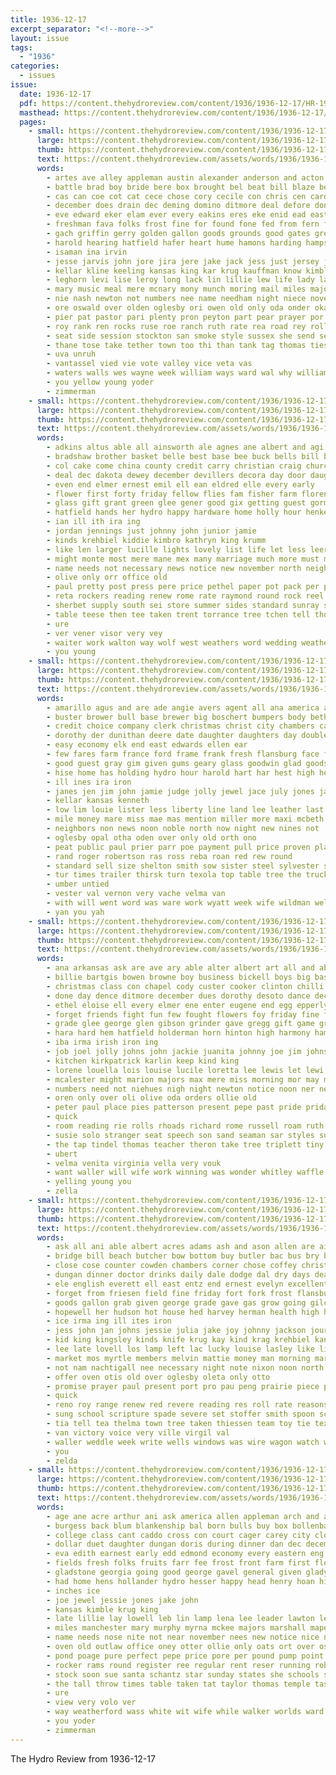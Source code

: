```yaml
---
title: 1936-12-17
excerpt_separator: "<!--more-->"
layout: issue
tags:
  - "1936"
categories:
  - issues
issue:
  date: 1936-12-17
  pdf: https://content.thehydroreview.com/content/1936/1936-12-17/HR-1936-12-17.pdf
  masthead: https://content.thehydroreview.com/content/1936/1936-12-17/masthead/HR-1936-12-17.jpg
  pages:
    - small: https://content.thehydroreview.com/content/1936/1936-12-17/small/HR-1936-12-17-01.jpg
      large: https://content.thehydroreview.com/content/1936/1936-12-17/large/HR-1936-12-17-01.jpg
      thumb: https://content.thehydroreview.com/content/1936/1936-12-17/thumbnails/HR-1936-12-17-01.jpg
      text: https://content.thehydroreview.com/assets/words/1936/1936-12-17/HR-1936-12-17-01.txt
      words:
        - artes ave alley appleman austin alexander anderson and acton ana are abe ale ago arendt ally ask apple amos ast alfred andy aris ard ares alois ach adkins age arbes all anis artie
        - battle brad boy bride bere box brought bel beat bill blaze bea bulls back bridegroom bank bir bean barber bruce bell bert breeding burg bonus bess beasley betsy been but barn bly bali bring beckett bros bread board blood bradley bassler best buyers bees barts begun bandy boland bester bare berger bik belle boling boner
        - cas can coe cot cat cece chose cory cecile con chris cen card chet cody cordingly curtis cake cha college cash caddo come city claus clase chee cox clinton candy claudette cream carda county cand cress cate carl counsel charles cover chan cording charlie cool colbert chandler course carnes cecil clarence cold car cabaniss comes chamber china cattle claude certain creek cope christmas cana cee church coffee
        - december does drain dec deming domino ditmore deal defore don door dinner dungan deed droste ditch den dunn dickey drought dewey doyle dara dart during driver dad day dein darnell davis days double dee dione davidson dach dan doing danger
        - eve edward eker elam ever every eakins eres eke enid ead east emilie ember else eik epler ella earl elbert emma ene egy eichel even ear edwards end
        - freshman fava folks frost fine for found fone fed from fern frome farmer fell fame fire favor florence former frank ferrill first farm fer fling funchess forget forner friends foote fink freeman fort far force free
        - gach griffin gerry golden gallon goods grounds good gates gregory guy gala going guide george gard gold graham garvey goes gilmore glidewell gregg gia guthrie green greeson given guess
        - harold hearing hatfield hafer heart hume hamons harding hampshire herd husband howard her high holiday hater hays hin how hamilton house hay hum heir him has hinckley hot hodgden hae henry hisler home harlin homestead hereford habit herman honor hazel hinton hie hope hammer held head haris had herbert hubert hydro
        - isaman ina irvin
        - jesse jarvis john jore jira jere jake jack jess just jersey junior
        - kellar kline keeling kansas king kar krug kauffman know kimble kiker
        - leghorn levi lise leroy long lack lin lillie lew life lady law living leo lloyd lottie lawn legal lovely lar lace lowell lasley like lewis large lief lia last lights lookeba lis lemon live lynch
        - mary music meal mere mcnary mony munch moring mail miles major marriage mies mur mone mer man mene morning mcanally mai may mae many momen ming men mal mcnaught monday med mccloud mitchell miller matter most mess merchant maa mood much motto monroe meek mas march money mow more millet members
        - nie nash newton not numbers nee name needham night niece november neighbor new nell nachtigal now north news nims noon neil never
        - ore oswald over olden oglesby ori owen old only oda onder oka oliver ort ora office
        - pier pat pastor pari plenty pron peyton part pear prayer por present paul press pitzer phenix price page pan pearl presley phillip pankratz persons pleasant people pest place peter public per pase pany poi pares
        - roy rank ren rocks ruse roe ranch ruth rate rea road rey roll reading rick rowland ridenour robert raetz ran rena regis race riggs richardson reason rathe rather rece reynolds rolls read
        - seat side session stockton san smoke style sussex she send seem sita sale scott song sot sha such sang sie school senior second seifert shirly stock sons sedan standard station special simpson sewer stand see sap simmons south shoulder sey sid spain show sue shoulders smith service scarth sunday soe santa sales state spate sir sack sister ser staples saturday son store seems sarne spies sat sum sek sow stange sigh schantz somes siy sylvester sires said set setting saw
        - thane tose take tether town too thi than tank tag thomas ties thing then table troxel thet thon tho ten theresa tax talkington thralls thee temple them tae taken tovey triplett tie texas thea trunk tard throw tooker toe taylor test trom track trio troy topol tree the tuttle tan
        - uva unruh
        - vantassel vied vie vote valley vice veta vas
        - waters walls wes wayne week william ways ward wal why williams white will water well warde weed went willing won way wheeler wan was walts wold walle worden weatherford wilson wood words wind wars wait wilbur west winer wil with winners wedding wagoner wally ware
        - you yellow young yoder
        - zimmerman
    - small: https://content.thehydroreview.com/content/1936/1936-12-17/small/HR-1936-12-17-02.jpg
      large: https://content.thehydroreview.com/content/1936/1936-12-17/large/HR-1936-12-17-02.jpg
      thumb: https://content.thehydroreview.com/content/1936/1936-12-17/thumbnails/HR-1936-12-17-02.jpg
      text: https://content.thehydroreview.com/assets/words/1936/1936-12-17/HR-1936-12-17-02.txt
      words:
        - adkins altus able all ainsworth ale agnes ane albert and agi ager aid are american
        - bradshaw brother basket belle best base bee buck bells bill ball bridgeport birth beadle ber ben blackwell big branson bartgis bos boys blue both bobbie billie buy brothers balls bei box been born but burkhalter
        - col cake come china county credit carry christian craig church cot christ claus cane christmas con check cote caddo cash crosswhite cases can circle conte cordell cali cartwright
        - deal dec dakota dewey december devillers decora day door daughter done during days dauch donald down daughters den dan donte doing denham director doctor dinner
        - even end elmer ernest emil ell ean eldred elle every early
        - flower first forty friday fellow flies fam fisher farm florence flowers frank forget faure flansburg friend friends from for found
        - glass gift grant green glee gener good gix getting guest gorman given
        - hatfield hands her hydro happy hardware home holly hour henke henry happe has herbold holiday harry hard hundred house herndon high hamilton hereford had
        - ian ill ith ira ing
        - jordan jennings just johnny john junior jamie
        - kinds krehbiel kiddie kimbro kathryn king krumm
        - like len larger lucille lights lovely list life let less leer long lox laden lan league leonard liberal lunch luck last luella les love loss living loving lee left large laa landing little
        - might monte most mere mane mex many marriage much more must made morning money mauk man mary matter mean miss miles members mildred mony may march mile mack
        - name needs not necessary news notice new november north neighbors nye need nina numbers now nowka nation nor noland nile noon
        - olive only orr office old
        - paul pretty post press pere price pethel paper pot pack per pete pie past part present paray pull prise pastor perera people purse pam pounds pilot process plants
        - reta rockers reading renew rome rate raymond round rock reel rook radio race real rene ray run rob rope res ree ran ruth ready
        - sherbet supply south sei store summer sides standard sunray sale santa service stockton sales surprise saturday sermon sunday staff school shell super skates suit season slemp stewart sons send smith severe spies senator she second sie said saw serene sam start small sandlin see son save snyder such staple sat state soon
        - table teese then tee taken trent torrance tree tchen tell thousand than trees ton test town them tenant the takes troxel team tiny touch take
        - ure
        - ver vener visor very vey
        - waiter work walton way wolf west weathers word wedding weatherford was welter weeks wagon will war walls win world warner window warning with wish wal week ware went
        - you young
    - small: https://content.thehydroreview.com/content/1936/1936-12-17/small/HR-1936-12-17-03.jpg
      large: https://content.thehydroreview.com/content/1936/1936-12-17/large/HR-1936-12-17-03.jpg
      thumb: https://content.thehydroreview.com/content/1936/1936-12-17/thumbnails/HR-1936-12-17-03.jpg
      text: https://content.thehydroreview.com/assets/words/1936/1936-12-17/HR-1936-12-17-03.txt
      words:
        - amarillo agus and are ade angie avers agent all ana america ani
        - buster brower bull base brewer big boschert bumpers body bethany ben brindle brings brought bay beck brilliant bowman boucher been butler business black bank butcher brehm belle bill brother
        - credit choice company clerk christmas christ city chambers cable clarence coy chose cutler carver church car comfort charlie clara corn chain cash clinton colony
        - dorothy der dunithan deere date daughter daughters day double daily dase days dinner december dan dee deal doing
        - easy economy elk end east edwards ellen ear
        - few fares farm france ford frame frank fresh flansburg face from fort fred folks fender full florence fed friend friends forget for fuel foss floor friday
        - good guest gray gim given gums geary glass goodwin glad goods
        - hise home has holding hydro hour harold hart har hest high head hampshire harness hays hold harrow hee horse howard had huss henry hamilton her
        - ill ines ira iron
        - janes jen jim john jamie judge jolly jewel jace july jones january jersey jennie jody
        - kellar kansas kenneth
        - low lim louie lister less liberty line land lee leather last leonard luther lucy lawless
        - mile money mare miss mae mas mention miller more maxi mcbeth man maynard morning mon maude moore monday march muck miles might many moline monda mary metz
        - neighbors non news noon noble north now night new nines not
        - oglesby opal otha oden over only old orth ono
        - peat public paul prier parr poe payment pull price proven plant
        - rand roger robertson ras ross reba roan red rew round
        - standard sell size shelton smith sow sister steel sylvester sides scott smooth sloter special shoats see set sharry stock swartzendruber spare sam sunday sine south sae sons season sled snow snyder sample side sun staten son stanley sale stunz saturday
        - tur times trailer thirsk turn texola top table tree the trucks troxel thomas ton trom tom too tagle
        - umber untied
        - vester val vernon very vache velma van
        - with will went word was ware work wyatt week wife wildman well wilma wat west weight wan williams way weck write wilbur wayne wheel weatherford williamson
        - yan you yah
    - small: https://content.thehydroreview.com/content/1936/1936-12-17/small/HR-1936-12-17-04.jpg
      large: https://content.thehydroreview.com/content/1936/1936-12-17/large/HR-1936-12-17-04.jpg
      thumb: https://content.thehydroreview.com/content/1936/1936-12-17/thumbnails/HR-1936-12-17-04.jpg
      text: https://content.thehydroreview.com/assets/words/1936/1936-12-17/HR-1936-12-17-04.txt
      words:
        - ana arkansas ask are ave ary able alter albert art all and abraham
        - billie bartgis bowen browne boy business bickell boys big basket bound bolder beau bing brought both boyd bar bells billy ball bring buy bernice book barber binger blough band beasley bill but ben been bros back
        - christmas class con chapel cody custer cooker clinton chilli cordell cream colony carolyn college car cant chester cecil cheers county city cox carnegie come cee coffee cattle collier cope company christine clever charles
        - done day dence ditmore december dues dorothy desoto dance dec dickerson dear daughter deal doctor dog days
        - ethel eloise ell every elmer ene enter eugene end egg epperly earl even
        - forget friends fight fun few fought flowers foy friday fine frost floor from for fair first finley folks fred
        - grade glee george glen gibson grinder gave gregg gift game gram ghering ger grain good ghan grant given games group
        - hara hard hem hatfield holderman horn hinton high harmony hamilton held home helen hearth hope hopewell harlin hafer had heaven hai helmuth hurt house her herndon hubert harry hazel hes hydro horns honor hens has harold
        - iba irma irish iron ing
        - job joel jolly johns john jackie juanita johnny joe jim johnston
        - kitchen kirkpatrick karlin keep kind king
        - lorene louella lois louise lucile loretta lee lewis let lewi list lanning leland last luella little lot lanter leon lincoln
        - mcalester might marion majors max mere miss morning mor may much made marcrum master mary miller moring marvin mash market marjorie moser merchant mess melba mixer maxine more monday mam most mccully
        - numbers need not niehues nigh night newton notice noon ner new noche nick
        - oren only over oli olive oda orders ollie old
        - peter paul place pies patterson present pepe past pride priday perfect plan pla piper pete pershing pape pennington points ping piano proud pitzer pro pati pare
        - quick
        - room reading rie rolls rhoads richard rome russell roam ruth reynolds rest reach ron reeh romance rey rem reps ralph roy rek ree root rex reasons robertson
        - susie solo stranger seat speech son sand seaman sar styles sun sang song sick side sunda service sine see such simple stover student score sas stange sor shelton saint singer show six seed south story sih school standing state short sunday stutzman santa star saturday store shipp sing spain start simpson say swinehart sam supper summer speaker said ster sparks sell
        - the tap tindel thomas teacher theron take tree triplett tiny tickel try thiessen teepe tes thing them too than taken then table
        - ubert
        - velma venita virginia vella very vouk
        - want waller will wife work winning was wonder whitley waffle worth with well watson while williams week went worley wal win why waldrup webb write wish wells
        - yelling young you
        - zella
    - small: https://content.thehydroreview.com/content/1936/1936-12-17/small/HR-1936-12-17-05.jpg
      large: https://content.thehydroreview.com/content/1936/1936-12-17/large/HR-1936-12-17-05.jpg
      thumb: https://content.thehydroreview.com/content/1936/1936-12-17/thumbnails/HR-1936-12-17-05.jpg
      text: https://content.thehydroreview.com/assets/words/1936/1936-12-17/HR-1936-12-17-05.txt
      words:
        - ask all ani able albert acres adams ash and ason allen are aid aly abe angeles agnes age
        - bridge bill beach butcher bow bottom buy butler bac bus bry buys bring bethel ballew been buel back ballou ball brother booth bassler box berg better best bank big brick boys bottle bayer bright bradley block both bah base business ban ben
        - close cose counter cowden chambers corner chose coffey christmas charles cope cake clock cold colony cash chapman clifford crosswhite class carry case cant can chance city creamer collins churn cry clyde count cecil
        - dungan dinner doctor drinks daily dale dodge dal dry days deal director daughter does daughters december down dalke derryberry dennis dec dairy davis doll ditmore dance day dax
        - ele english everett ell east entz end ernest evelyn excellent estella eon edgar even everman elizabeth
        - forget from friesen field fine friday fort fork frost flansburg farm fast foot frederick found fam for full flora flowers fountain
        - goods gallon grab given george grade gave gas grow going gilchrist guy guest good grace glass gundy ground gram gregg gun gil
        - hopewell her hudson hot house hed harvey herman health high hon harry hinton hydro hesser hardware hardner harold hee henry hart hobart holiday had home henderson how honor hollow hensel has heart henke hurry hatfield hung
        - ice irma ing ill ites iron
        - jess john jan johns jessie julia jake joy johnny jackson journey january janzen
        - kid king kingsley kinds knife krug kay kind krag krehbiel kangas kan kash kansas
        - lee late lovell los lamp left lac lucky louise lasley like line last lesson large lewis lou leather lunch long let lease low lion list less lovely
        - market mos myrtle members melvin mattie money man morning marjorie mabel mis mantel mon mildred meno monday miss muriel martin main may more mins mound mail miles mus
        - not nam nachtigall nee necessary night note nixon noon north new news numbers nowka names near
        - offer oven otis old over oglesby oleta only otto
        - promise prayer paul present port pro pau peng prairie piece pack pote pankratz part pere porter pent pil pian pay pain pepe past place person plate price pie per page plant pot pail pene
        - quick
        - reno roy range renew red revere reading res roll rate reasons reque razor reason rent real riley
        - sung school scripture spade severe set stoffer smith spoon schroder shell sharry sink service short station saturday start sides shells sunday sale selling street stops sun stock standard seal space surprise send sells sylvester scott states sales special sis son sisson straight streets sewing she shower soda silver sas store sickles sand schmidt super sell seven sons sugar sheffer six score
        - tia tell tea thelma town tree taken thiessen team toy tie texas them tee than table tock thomason the take thad talkington terhune times too tom toa
        - van victory voice very ville virgil val
        - waller weddle week write wells windows was wire wagon watch will well ware williams water wen weatherford work with way wayne worth wanda west washer while williamson world
        - you
        - zelda
    - small: https://content.thehydroreview.com/content/1936/1936-12-17/small/HR-1936-12-17-06.jpg
      large: https://content.thehydroreview.com/content/1936/1936-12-17/large/HR-1936-12-17-06.jpg
      thumb: https://content.thehydroreview.com/content/1936/1936-12-17/thumbnails/HR-1936-12-17-06.jpg
      text: https://content.thehydroreview.com/assets/words/1936/1936-12-17/HR-1936-12-17-06.txt
      words:
        - age ane acre arthur ani ask america allen appleman arch and aul are andrew acres albert all ago ada alvin alt able
        - burgess back blum blankenship bal born bulls buy box bollenbach board brought bertha but business best bune bas bill bring ball bano bell bull blank bride baal broadway bag billi bone baby bryan ballot brother bry black been
        - college class cant caddo cross con court cager carey city close catlin chi chest cedar colbert creek cure can claus costello cream claudette choice car candy carl chaplain candies clifford cane churches come cops counter county chair clover call cart colorado candle comfort charlie christmas cores coffee chan
        - dollar duet daughter dungan doris during dinner dan dec december dixon dutch due days day deere ditmore dave
        - eva edith earnest early edd edmond economy every eastern eng ell east edel even elk eon
        - fields fresh folks fruits farr fee frost front farm first flowers for frank frances former fred farms few friday friends fancy felton from free floor
        - gladstone georgia going good george gavel general given gladys gallon game gordon gage gift godfrey gibson
        - had home hens hollander hydro hesser happy head henry hoan him hereford hay helen hunting her hinton house hatfield holder harry has hoot hearing hedges huddleston handle honey half howard
        - inches ice
        - joe jewel jessie jones jake john
        - kansas kimble krug king
        - late lillie lay lowell leb lin lamp lena lee leader lawton leather leghorn legal light leonard leon loy laura lish leo let low les lor later last less lodge law love long living large likely
        - miles manchester mary murphy myrna mckee majors marshall mapel mar mark moore mei mcpherson marion money mile miss morning may mews more might members mexico mee milk
        - name needs nose nite not near november nees new notice nice night now
        - oven old outlaw office oney otter ollie only oats ort over oscar ost
        - pond poage pure perfect pepe price pore per pound pump point pauline piedmont present past piece philip parkhurst pay pares pleasant power pers pee pere pitzer pounds page poe
        - rocker rams round register ree regular rent reser running robert regis roy room rand red read raymond reasor rey rinearson roosevelt rock ready row radio race rate ruhl rist raps reg
        - stock soon sue santa schantz star sunday states she schools see sang sweeper san special sweet ship singer shirley show sister stand sandra smart sell south sor side spies sewing saturday son switzer sprague scarth sie said stockton saucer size sugar suite southerland sand sesson sale stange store smith spring
        - the tall throw times table taken tat taylor thomas temple taste town track trial towns tue try treas tone thor tee
        - ure
        - view very volo ver
        - way weatherford wass white wit wife while walker worlds ward welcome with wilson washington weather week well word west worthy warner went walks will was willie work williams water
        - you yoder
        - zimmerman
---
```


The Hydro Review from 1936-12-17

<!--more-->

